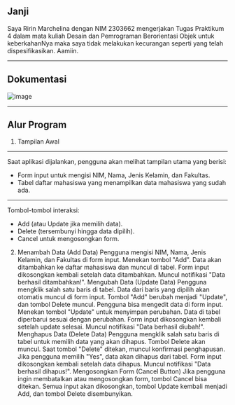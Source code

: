 Janji
---
Saya Ririn Marchelina dengan NIM 2303662 mengerjakan Tugas Praktikum 4 dalam mata kuliah Desain dan Pemrograman Berorientasi Objek untuk keberkahanNya maka saya tidak melakukan kecurangan seperti yang telah dispesifikasikan. Aamiin.

---
Dokumentasi
---
![image](https://github.com/user-attachments/assets/1d420077-5fc0-46bd-aaf2-6a2b21485bd5)

---
Alur Program
---
1. Tampilan Awal
---
Saat aplikasi dijalankan, pengguna akan melihat tampilan utama yang berisi:
- Form input untuk mengisi NIM, Nama, Jenis Kelamin, dan Fakultas.
- Tabel daftar mahasiswa yang menampilkan data mahasiswa yang sudah ada.
---

Tombol-tombol interaksi:
- Add (atau Update jika memilih data).
- Delete (tersembunyi hingga data dipilih).
- Cancel untuk mengosongkan form.

2. Menambah Data (Add Data)
Pengguna mengisi NIM, Nama, Jenis Kelamin, dan Fakultas di form input.
Menekan tombol "Add".
Data akan ditambahkan ke daftar mahasiswa dan muncul di tabel.
Form input dikosongkan kembali setelah data ditambahkan.
Muncul notifikasi "Data berhasil ditambahkan!".
Mengubah Data (Update Data)
Pengguna mengklik salah satu baris di tabel.
Data dari baris yang dipilih akan otomatis muncul di form input.
Tombol "Add" berubah menjadi "Update", dan tombol Delete muncul.
Pengguna bisa mengedit data di form input.
Menekan tombol "Update" untuk menyimpan perubahan.
Data di tabel diperbarui sesuai dengan perubahan.
Form input dikosongkan kembali setelah update selesai.
Muncul notifikasi "Data berhasil diubah!".
Menghapus Data (Delete Data)
Pengguna mengklik salah satu baris di tabel untuk memilih data yang akan dihapus.
Tombol Delete akan muncul.
Saat tombol "Delete" ditekan, muncul konfirmasi penghapusan.
Jika pengguna memilih "Yes", data akan dihapus dari tabel.
Form input dikosongkan kembali setelah data dihapus.
Muncul notifikasi "Data berhasil dihapus!".
Mengosongkan Form (Cancel Button)
Jika pengguna ingin membatalkan atau mengosongkan form, tombol Cancel bisa ditekan.
Semua input akan dikosongkan, tombol Update kembali menjadi Add, dan tombol Delete disembunyikan.

